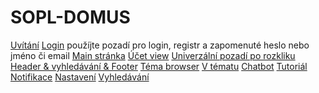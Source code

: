 # SOPL-DOMUS
[Uvítání](https://www.figma.com/design/Ch8O1vHVcaPG7PlLWEbruL/Untitled?node-id=0-1&t=HsFbcUHUZHMYAu9Y-1)
[Login](https://www.figma.com/design/YKfN7eYPO669nwMn0eKMJ2/Untitled?node-id=0-1&t=KGsIUQMAuFAWKCEj-1) použíjte pozadí pro login, registr a zapomenuté heslo nebo jméno či email
[Main stránka](https://www.figma.com/design/ZZuYEM1dJwzZnYvvrAEiXT/Untitled?node-id=0-1&t=RsEFISxyL4RMFvu7-1)
[Účet view](https://www.figma.com/design/NUplsIkCmyeXKRyiRIaeH5/Untitled?node-id=0-1&t=Kl4JYNEYAR8JGcog-1)
[Univerzální pozadí po rozkliku](https://www.figma.com/design/qtgZVj9FQIN7jpBm8aepRH/Untitled?node-id=1-7&t=328IgHvQYmDzzVOb-1)
[Header & vyhledávání & Footer](https://www.figma.com/design/LjbsWudTL74Osfk3rEh38q/Untitled?node-id=1-7&node-type=canvas&t=k9nFH0GKKUTAqRIv-0)
[Téma browser](https://www.figma.com/design/6cvK7hzmQteis3YuVrCTef/Untitled?node-id=1-23&node-type=canvas&t=unf8Tf4Dgk5Wu7dh-0)
[V tématu](https://www.figma.com/design/DmvO0qNH3K5HeD1KnRbA2r/Untitled?node-id=0-1&node-type=canvas&t=3Ogt8AC5AuMgWLcJ-0)
[Chatbot]()
[Tutoriál]()
[Notifikace](https://www.figma.com/design/cEpcV15nFjSTXXUENXXf1Z/Untitled?node-id=0-1&node-type=canvas&t=lz1YdP9hYS9HXyiL-0)
[Nastavení](https://www.figma.com/design/9gWgxUbos3sbEEcmykcPfp/Untitled?node-id=0-1&t=GjLZqBhfCmPGwTsm-1)
[Vyhledávání](https://www.figma.com/design/iarlAFtSZDbJm2rsXoNVAx/Untitled?node-id=0-1&t=8P0SsmOybEQbS4Tr-1)
